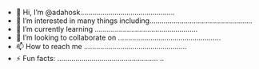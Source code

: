 - 👋 Hi, I’m @adahosk...............................................
- 👀 I’m interested in many things including...................................................
- 🌱 I’m currently learning ...................................................
- 💞️ I’m looking to collaborate on ...................................................
- 📫 How to reach me ...................................................
- ⚡ Fun facts: ..................................................
..
<!---
adahosk/adahosk is a ✨ special ✨ repository because its `README.md` (this file) appears on your GitHub profile.
You can click the Preview link to take a look at your changes.
--->
